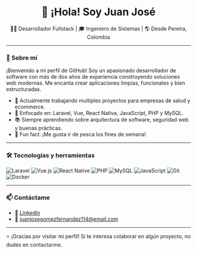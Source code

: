 <h1 align="center">👋 ¡Hola! Soy Juan José</h1>
<p align="center">🧑‍💻 Desarrollador Fullstack | 🎓 Ingeniero de Sistemas | 🌎 Desde Pereira, Colombia</p>

---

### 🚀 Sobre mí

¡Bienvenido a mi perfil de GitHub! Soy un apasionado desarrollador de software con más de dos años de experiencia construyendo soluciones web modernas. Me encanta crear aplicaciones limpias, funcionales y bien estructuradas. 

- 🔭 Actualmente trabajando multiples proyectos para empresas de salud y ecommerce.
- 🎯 Enfocado en: Laravel, Vue, React Nativa, JavaScript, PHP y MySQL.
- 📚 Siempre aprendiendo sobre arquitectura de software, seguridad web y buenas prácticas.
- 🎣 Fun fact: ¡Me gusta ir de pesca los fines de semana!

---

### 🛠️ Tecnologías y herramientas

![Laravel](https://img.shields.io/badge/Laravel-F55247?style=for-the-badge&logo=laravel&logoColor=white)
![Vue.js](https://img.shields.io/badge/Vue.js-41B883?style=for-the-badge&logo=vue.js&logoColor=white)
![React Native](https://img.shields.io/badge/React_Native-20232A?style=for-the-badge&logo=react&logoColor=61DAFB)
![PHP](https://img.shields.io/badge/PHP-8892BF?style=for-the-badge&logo=php&logoColor=white)
![MySQL](https://img.shields.io/badge/MySQL-00758F?style=for-the-badge&logo=mysql&logoColor=white)
![JavaScript](https://img.shields.io/badge/JavaScript-F7DF1E?style=for-the-badge&logo=javascript&logoColor=black)
![Git](https://img.shields.io/badge/Git-F05032?style=for-the-badge&logo=git&logoColor=white)
![Docker](https://img.shields.io/badge/Docker-2496ED?style=for-the-badge&logo=docker&logoColor=white)

---

### 📫 Contáctame

- 💼 [LinkedIn](https://www.linkedin.com/in/tuusuario](https://www.linkedin.com/in/juan-gomez-531788225/))
- 📧 juanjosegomezfernandez114@email.com
  
---

⭐ ¡Gracias por visitar mi perfil! Si te interesa colaborar en algún proyecto, no dudes en contactarme.
